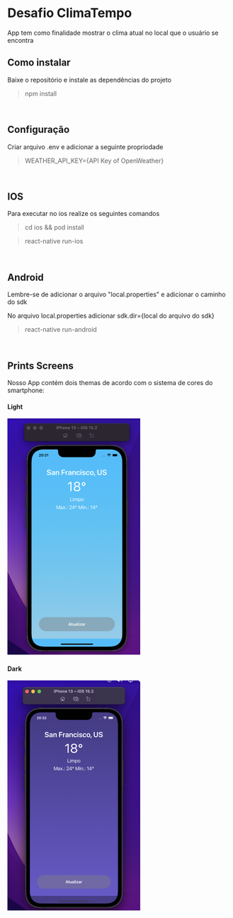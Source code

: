 # Desafio ClimaTempo
<p>App tem como finalidade mostrar o clima atual no local que o usuário se encontra</p>

## Como instalar
<p>Baixe o repositório e instale as dependências do projeto</p> 

> npm install

<br/>

## Configuração
<p>Criar arquivo .env e adicionar a seguinte propriodade</p>

> WEATHER_API_KEY={API Key of OpenWeather}

<br/>

## IOS 
<p>Para executar no ios realize os seguintes comandos</p>

> cd ios && pod install

> react-native run-ios

<br/>

## Android
<p>Lembre-se de adicionar o arquivo "local.properties" e adicionar o caminho do sdk</p>

<p>No arquivo local.properties adicionar sdk.dir={local do arquivo do sdk}</p>

> react-native run-android

<br/>

## Prints Screens
<p>Nosso App contém dois themas de acordo com o sistema de cores do smartphone:</p>

#### Light

<img src="./prints/light.png" style="width: 300px"/>

<br/>

#### Dark

<img src="./prints/dark.png" style="width: 300px"/>

